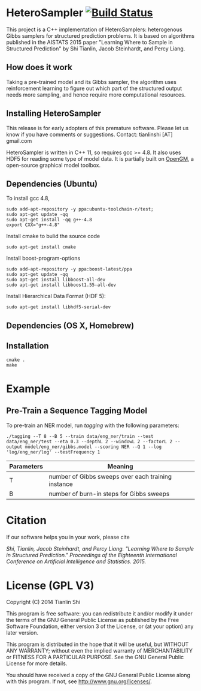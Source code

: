 HeteroSampler [![Build Status](https://travis-ci.org/strin/HeteroSampler.svg?branch=release)](https://travis-ci.org/strin/HeteroSampler)
=============

This project is a C++ implementation of HeteroSamplers: heterogenous Gibbs samplers for structured prediction problems. It is based on algorithms published in the AISTATS 2015 paper "Learning Where to Sample in Structured Prediction" by Shi Tianlin, Jacob Steinhardt, and Percy Liang.

How does it work
----------------
Taking a pre-trained model and its Gibbs sampler, the algorithm uses reinforcement learning to figure out which part of the structured output needs more sampling, and hence require more computational resources.


Installing HeteroSampler
-------------
This release is for early adopters of this premature software. Please let us know if you have comments or suggestions. Contact: tianlinshi [AT] gmail.com


HeteroSampler is written in C++ 11, so requires gcc >= 4.8. It also uses HDF5 for reading some type of model data. It is partially built on <a href="http://hci.iwr.uni-heidelberg.de/opengm2/">OpenGM</a>, a open-source graphical model toolbox.

Dependencies (Ubuntu)
---------------------
To install gcc 4.8,

```
sudo add-apt-repository -y ppa:ubuntu-toolchain-r/test;
sudo apt-get update -qq
sudo apt-get install -qq g++-4.8
export CXX="g++-4.8"
```

Install cmake to bulid the source code

```
sudo apt-get install cmake
```

Install boost-program-options

```
sudo add-apt-repository -y ppa:boost-latest/ppa
sudo apt-get update -qq
sudo apt-get install libboost-all-dev
sudo apt-get install libboost1.55-all-dev
```

Install Hierarchical Data Format (HDF 5):

```
sudo apt-get install libhdf5-serial-dev
```


Dependencies (OS X, Homebrew)
-----------------------------

Installation
-------------
```
cmake .
make
```

Example
=======

Pre-Train a Sequence Tagging Model
-----------------------------------------------------

To pre-train an NER model, run <i>tagging</i> with the following parameters:

```
./tagging --T 8 --B 5 --train data/eng_ner/train --test data/eng_ner/test --eta 0.3 --depthL 2 --windowL 2 --factorL 2 --output model/eng_ner/gibbs.model --scoring NER --Q 1 --log 'log/eng_ner/log' --testFrequency 1
```

| Parameters | Meaning |
|------------------|--------------|
|        T            |   number of Gibbs sweeps over each training instance |
|        B            |   number of burn-in steps for Gibbs sweeps |


Citation
========
If our software helps you in your work, please cite

<i>Shi, Tianlin, Jacob Steinhardt, and Percy Liang. "Learning Where to Sample in Structured Prediction." Proceedings of the Eighteenth International Conference on Artificial Intelligence and Statistics. 2015.</i>

License (GPL V3)
========

Copyright (C) 2014 Tianlin Shi

This program is free software: you can redistribute it and/or modify
it under the terms of the GNU General Public License as published by
the Free Software Foundation, either version 3 of the License, or
(at your option) any later version.

This program is distributed in the hope that it will be useful,
but WITHOUT ANY WARRANTY; without even the implied warranty of
MERCHANTABILITY or FITNESS FOR A PARTICULAR PURPOSE.  See the
GNU General Public License for more details.

You should have received a copy of the GNU General Public License
along with this program.  If not, see <http://www.gnu.org/licenses/>.
